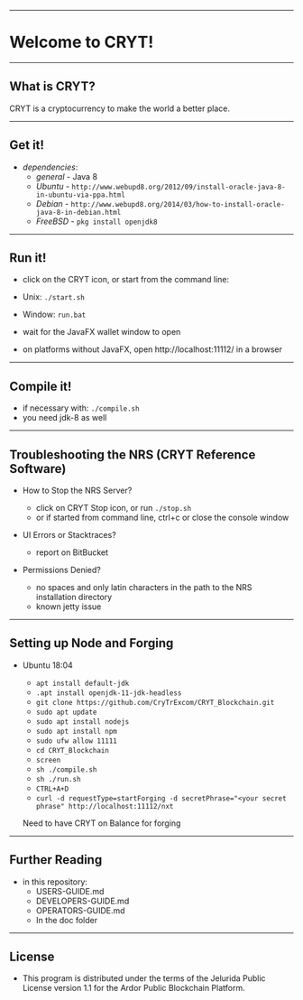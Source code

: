 ----
# Welcome to CRYT! #

----
## What is CRYT? ##
CRYT is a cryptocurrency to make the world a better place.

----
## Get it! ##

  - *dependencies*:
    - *general* - Java 8
    - *Ubuntu* - `http://www.webupd8.org/2012/09/install-oracle-java-8-in-ubuntu-via-ppa.html`
    - *Debian* - `http://www.webupd8.org/2014/03/how-to-install-oracle-java-8-in-debian.html`
    - *FreeBSD* - `pkg install openjdk8`

----
## Run it! ##

  - click on the CRYT icon, or start from the command line:
  - Unix: `./start.sh`
  - Window: `run.bat`

  - wait for the JavaFX wallet window to open
  - on platforms without JavaFX, open http://localhost:11112/ in a browser

----
## Compile it! ##

  - if necessary with: `./compile.sh`
  - you need jdk-8 as well

----
## Troubleshooting the NRS (CRYT Reference Software) ##

  - How to Stop the NRS Server?
    - click on CRYT Stop icon, or run `./stop.sh`
    - or if started from command line, ctrl+c or close the console window

  - UI Errors or Stacktraces?
    - report on BitBucket

  - Permissions Denied?
    - no spaces and only latin characters in the path to the NRS installation directory
    - known jetty issue

----
## Setting up Node and Forging ##

  - Ubuntu 18:04
    - `apt install default-jdk`
    - `.apt install openjdk-11-jdk-headless`
    - `git clone https://github.com/CryTrExcom/CRYT_Blockchain.git`
    - `sudo apt update`
    - `sudo apt install nodejs`
    - `sudo apt install npm`
    - `sudo ufw allow 11111`
    - `cd CRYT_Blockchain`
    - `screen`
    - `sh ./compile.sh`
    - `sh ./run.sh`
    - `CTRL+A+D`
    - `curl -d requestType=startForging -d secretPhrase="<your secret phrase" http://localhost:11112/nxt`
    
    Need to have CRYT on Balance for forging
----
## Further Reading ##

  - in this repository:
    - USERS-GUIDE.md
    - DEVELOPERS-GUIDE.md
    - OPERATORS-GUIDE.md
    - In the doc folder

----

## License
* This program is distributed under the terms of the Jelurida Public License version 1.1 for the Ardor Public Blockchain Platform.
